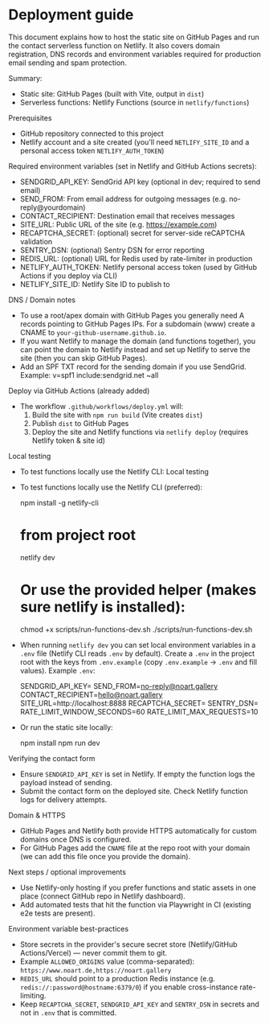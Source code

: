 # Deployment guide

This document explains how to host the static site on GitHub Pages and run the contact serverless function on Netlify. It also covers domain registration, DNS records and environment variables required for production email sending and spam protection.

Summary:
- Static site: GitHub Pages (built with Vite, output in `dist`)
- Serverless functions: Netlify Functions (source in `netlify/functions`)

Prerequisites
- GitHub repository connected to this project
- Netlify account and a site created (you'll need `NETLIFY_SITE_ID` and a personal access token `NETLIFY_AUTH_TOKEN`)

Required environment variables (set in Netlify and GitHub Actions secrets):
- SENDGRID_API_KEY: SendGrid API key (optional in dev; required to send email)
- SEND_FROM: From email address for outgoing messages (e.g. no-reply@yourdomain)
- CONTACT_RECIPIENT: Destination email that receives messages
- SITE_URL: Public URL of the site (e.g. https://example.com)
- RECAPTCHA_SECRET: (optional) secret for server-side reCAPTCHA validation
- SENTRY_DSN: (optional) Sentry DSN for error reporting
- REDIS_URL: (optional) URL for Redis used by rate-limiter in production
- NETLIFY_AUTH_TOKEN: Netlify personal access token (used by GitHub Actions if you deploy via CLI)
- NETLIFY_SITE_ID: Netlify Site ID to publish to

DNS / Domain notes
- To use a root/apex domain with GitHub Pages you generally need A records pointing to GitHub Pages IPs. For a subdomain (www) create a CNAME to `your-github-username.github.io`.
- If you want Netlify to manage the domain (and functions together), you can point the domain to Netlify instead and set up Netlify to serve the site (then you can skip GitHub Pages).
- Add an SPF TXT record for the sending domain if you use SendGrid. Example:
  v=spf1 include:sendgrid.net ~all

Deploy via GitHub Actions (already added)
- The workflow `.github/workflows/deploy.yml` will:
  1. Build the site with `npm run build` (Vite creates `dist`)
  2. Publish `dist` to GitHub Pages
  3. Deploy the site and Netlify functions via `netlify deploy` (requires Netlify token & site id)

Local testing
- To test functions locally use the Netlify CLI:
Local testing
- To test functions locally use the Netlify CLI (preferred):

  npm install -g netlify-cli
  # from project root
  netlify dev

  # Or use the provided helper (makes sure netlify is installed):
  chmod +x scripts/run-functions-dev.sh
  ./scripts/run-functions-dev.sh

- When running `netlify dev` you can set local environment variables in a `.env` file
  (Netlify CLI reads `.env` by default). Create a `.env` in the project root with the keys from
  `.env.example` (copy `.env.example` -> `.env` and fill values). Example `.env`:

  SENDGRID_API_KEY=
  SEND_FROM=no-reply@noart.gallery
  CONTACT_RECIPIENT=hello@noart.gallery
  SITE_URL=http://localhost:8888
  RECAPTCHA_SECRET=
  SENTRY_DSN=
  RATE_LIMIT_WINDOW_SECONDS=60
  RATE_LIMIT_MAX_REQUESTS=10

- Or run the static site locally:

  npm install
  npm run dev

Verifying the contact form
- Ensure `SENDGRID_API_KEY` is set in Netlify. If empty the function logs the payload instead of sending.
- Submit the contact form on the deployed site. Check Netlify function logs for delivery attempts.

Domain & HTTPS
- GitHub Pages and Netlify both provide HTTPS automatically for custom domains once DNS is configured.
- For GitHub Pages add the `CNAME` file at the repo root with your domain (we can add this file once you provide the domain).

Next steps / optional improvements
- Use Netlify-only hosting if you prefer functions and static assets in one place (connect GitHub repo in Netlify dashboard).
- Add automated tests that hit the function via Playwright in CI (existing e2e tests are present).

Environment variable best-practices
- Store secrets in the provider's secure secret store (Netlify/GitHub Actions/Vercel) — never commit them to git.
- Example `ALLOWED_ORIGINS` value (comma-separated): `https://www.noart.de,https://noart.gallery`
- `REDIS_URL` should point to a production Redis instance (e.g. `redis://:password@hostname:6379/0`) if you enable cross-instance rate-limiting.
- Keep `RECAPTCHA_SECRET`, `SENDGRID_API_KEY` and `SENTRY_DSN` in secrets and not in `.env` that is committed.
